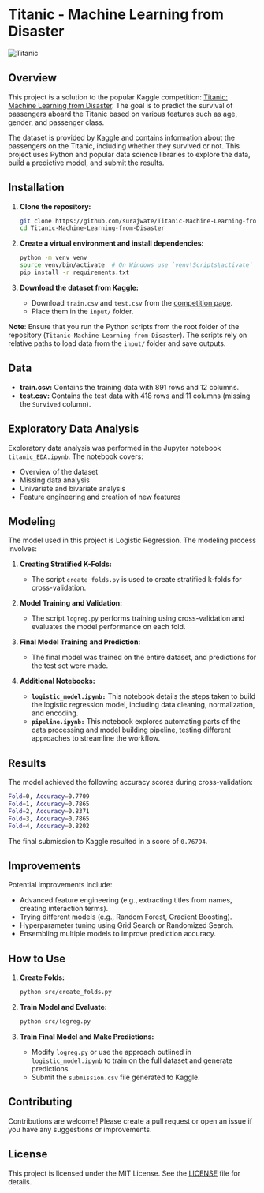 # Titanic - Machine Learning from Disaster

![Titanic](https://i.imgur.com/4qhUoh9.jpeg)

## Overview

This project is a solution to the popular Kaggle competition: [Titanic: Machine Learning from Disaster](https://www.kaggle.com/c/titanic). The goal is to predict the survival of passengers aboard the Titanic based on various features such as age, gender, and passenger class.

The dataset is provided by Kaggle and contains information about the passengers on the Titanic, including whether they survived or not. This project uses Python and popular data science libraries to explore the data, build a predictive model, and submit the results.

## Installation

1. **Clone the repository:**

    ```bash
    git clone https://github.com/surajwate/Titanic-Machine-Learning-from-Disaster.git
    cd Titanic-Machine-Learning-from-Disaster
    ```

2. **Create a virtual environment and install dependencies:**

    ```bash
    python -m venv venv
    source venv/bin/activate  # On Windows use `venv\Scripts\activate`
    pip install -r requirements.txt
    ```

3. **Download the dataset from Kaggle:**
   - Download `train.csv` and `test.csv` from the [competition page](https://www.kaggle.com/c/titanic/data).
   - Place them in the `input/` folder.
  
**Note**: Ensure that you run the Python scripts from the root folder of the repository (`Titanic-Machine-Learning-from-Disaster`). The scripts rely on relative paths to load data from the `input/` folder and save outputs.

## Data

- **train.csv:** Contains the training data with 891 rows and 12 columns.
- **test.csv:** Contains the test data with 418 rows and 11 columns (missing the `Survived` column).

## Exploratory Data Analysis

Exploratory data analysis was performed in the Jupyter notebook `titanic_EDA.ipynb`. The notebook covers:

- Overview of the dataset
- Missing data analysis
- Univariate and bivariate analysis
- Feature engineering and creation of new features

## Modeling

The model used in this project is Logistic Regression. The modeling process involves:

1. **Creating Stratified K-Folds:**
   - The script `create_folds.py` is used to create stratified k-folds for cross-validation.
  
2. **Model Training and Validation:**
   - The script `logreg.py` performs training using cross-validation and evaluates the model performance on each fold.

3. **Final Model Training and Prediction:**
   - The final model was trained on the entire dataset, and predictions for the test set were made.

4. **Additional Notebooks:**
   - **`logistic_model.ipynb:`** This notebook details the steps taken to build the logistic regression model, including data cleaning, normalization, and encoding.
   - **`pipeline.ipynb:`** This notebook explores automating parts of the data processing and model building pipeline, testing different approaches to streamline the workflow.

## Results

The model achieved the following accuracy scores during cross-validation:

```bash
Fold=0, Accuracy=0.7709
Fold=1, Accuracy=0.7865
Fold=2, Accuracy=0.8371
Fold=3, Accuracy=0.7865
Fold=4, Accuracy=0.8202
```

The final submission to Kaggle resulted in a score of `0.76794`.

## Improvements

Potential improvements include:

- Advanced feature engineering (e.g., extracting titles from names, creating interaction terms).
- Trying different models (e.g., Random Forest, Gradient Boosting).
- Hyperparameter tuning using Grid Search or Randomized Search.
- Ensembling multiple models to improve prediction accuracy.

## How to Use

1. **Create Folds:**

    ```bash
    python src/create_folds.py
    ```

2. **Train Model and Evaluate:**

    ```bash
    python src/logreg.py
    ```

3. **Train Final Model and Make Predictions:**
   - Modify `logreg.py` or use the approach outlined in `logistic_model.ipynb` to train on the full dataset and generate predictions.
   - Submit the `submission.csv` file generated to Kaggle.

## Contributing

Contributions are welcome! Please create a pull request or open an issue if you have any suggestions or improvements.

## License

This project is licensed under the MIT License. See the [LICENSE](LICENSE) file for details.
